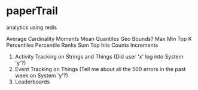 # paperTrail
analytics using redis 


Average
Cardinality 
Moments
Mean
Quantiles
Geo Bounds?
Max
Min
Top K
Percentiles
Percentile Ranks
Sum
Top hits
Counts
Increments

1. Activity Tracking on Strings and Things (Did user 'x' log into System 'y'?)
2. Event Tracking on Things (Tell me about all the 500 errors in the past week on System 'y'?)
3. Leaderboards
